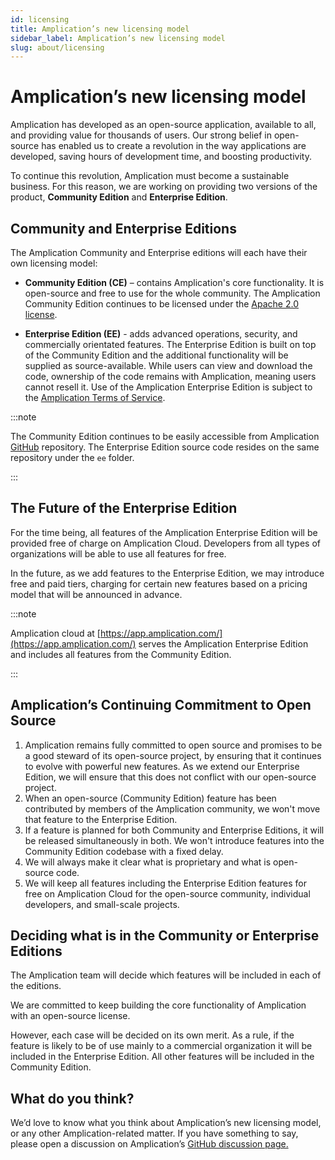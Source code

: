 ```yaml
---
id: licensing
title: Amplication’s new licensing model 
sidebar_label: Amplication’s new licensing model 
slug: about/licensing
---
```


# Amplication’s new licensing model 

Amplication has developed as an open-source application, available to all, and providing value for thousands of users. Our strong belief in open-source has enabled us to create a revolution in the way applications are developed, saving hours of development time, and boosting productivity.  

To continue this revolution, Amplication must become a sustainable business. For this reason, we are working on providing two versions of the product, **Community Edition** and **Enterprise Edition**.

## Community and Enterprise Editions

The Amplication Community and Enterprise editions will each have their own licensing model:

- **Community Edition (CE)** – contains Amplication's core functionality. It is open-source and free to use for the whole community. The Amplication Community Edition continues to be licensed under the [Apache 2.0 license](https://github.com/amplication/amplication/blob/master/LICENSE).

- **Enterprise Edition (EE)** - adds advanced operations, security, and commercially orientated features. The Enterprise Edition is built on top of the Community Edition and the additional functionality will be supplied as source-available. While users can view and download the code, ownership of the code remains with Amplication, meaning users cannot resell it. Use of the Amplication Enterprise Edition is subject to the [Amplication Terms of Service](https://amplication.com/terms).

:::note

The Community Edition continues to be easily accessible from Amplication [GitHub](https://github.com/amplication) repository. The Enterprise Edition source code resides on the same repository under the `ee` folder.

:::
 

## The Future of the Enterprise Edition

For the time being, all features of the Amplication Enterprise Edition will be provided free of charge on Amplication Cloud. Developers from all types of organizations will be able to use all features for free. 

In the future, as we add features to the Enterprise Edition, we may introduce free and paid tiers, charging for certain new features based on a pricing model that will be announced in advance.

:::note

Amplication cloud at [https://app.amplication.com/](https://app.amplication.com/) serves the Amplication Enterprise Edition and includes all features from the Community Edition.

:::


## **Amplication’s Continuing Commitment to Open Source**

1. Amplication remains fully committed to open source and promises to be a good steward of its open-source project, by ensuring that it continues to evolve with powerful new features. As we extend our Enterprise Edition, we will ensure that this does not conflict with our open-source project. 
2. When an open-source (Community Edition) feature has been contributed by members of the Amplication community, we won't move that feature to the Enterprise Edition. 
3. If a feature is planned for both Community and Enterprise Editions, it will be released simultaneously in both. We won't introduce features into the Community Edition codebase with a fixed delay. 
4. We will always make it clear what is proprietary and what is open-source code.
5. We will keep all features including the Enterprise Edition features for free on Amplication Cloud for the open-source community, individual developers, and small-scale projects. 

## Deciding what is in the Community or Enterprise Editions

The Amplication team will decide which features will be included in each of the editions.

We are committed to keep building the core functionality of Amplication with an open-source license. 

However, each case will be decided on its own merit. As a rule, if the feature is likely to be of use mainly to a commercial organization it will be included in the Enterprise Edition. All other features will be included in the Community Edition. 

## What do you think?

We’d love to know what you think about Amplication’s new licensing model, or any other Amplication-related matter. If you have something to say, please open a discussion on Amplication’s [GitHub discussion page.](https://github.com/amplication/amplication/discussions) 
